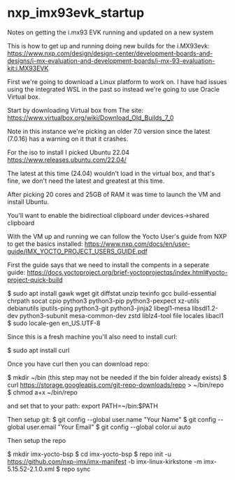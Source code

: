 # nxp_imx93evk_startup
Notes on getting the i.mx93 EVK running and updated on a new system

This is how to get up and running doing new builds for the i.MX93evk:
https://www.nxp.com/design/design-center/development-boards-and-designs/i-mx-evaluation-and-development-boards/i-mx-93-evaluation-kit:i.MX93EVK

First we're going to download a Linux platform to work on. I have had issues using the integrated WSL in the past so instead we're going to use Oracle Virtual box. 

Start by downloading Virtual box from The site:
https://www.virtualbox.org/wiki/Download_Old_Builds_7_0

Note in this instance we're picking an older 7.0 version since the latest (7.0.16) has a warning on it that it crashes. 

For the iso to install I picked Ubuntu 22.04
https://www.releases.ubuntu.com/22.04/

The latest at this time (24.04) wouldn't load in the virtual box, and that's fine, we don't need the latest and greatest at this time.

After picking 20 cores and 25GB of RAM it was time to launch the VM and install Ubuntu.

You'll want to enable the bidirectioal clipboard under devices->shared clipboard

With the VM up and running we can follow the Yocto User's guide from NXP to get the basics installed:
https://www.nxp.com/docs/en/user-guide/IMX_YOCTO_PROJECT_USERS_GUIDE.pdf

First the guide says that we need to install the compents in a seperate guide:
https://docs.yoctoproject.org/brief-yoctoprojectqs/index.html#yocto-project-quick-build

$ sudo apt install gawk wget git diffstat unzip texinfo gcc build-essential chrpath socat cpio python3 python3-pip python3-pexpect xz-utils debianutils iputils-ping python3-git python3-jinja2 libegl1-mesa libsdl1.2-dev python3-subunit mesa-common-dev zstd liblz4-tool file locales libacl1
$ sudo locale-gen en_US.UTF-8

Since this is a fresh machine you'll also need to install curl:

$ sudo apt install curl

Once you have curl then you can download repo:

$ mkdir ~/bin (this step may not be needed if the bin folder already exists)
$ curl https://storage.googleapis.com/git-repo-downloads/repo > ~/bin/repo
$ chmod a+x ~/bin/repo

and set that to your path:
export PATH=~/bin:$PATH

Then setup git:
$ git config --global user.name "Your Name"
$ git config --global user.email "Your Email"
$ git config --global color.ui auto

Then setup the repo

$ mkdir imx-yocto-bsp
$ cd imx-yocto-bsp
$ repo init -u https://github.com/nxp-imx/imx-manifest
-b imx-linux-kirkstone -m imx-5.15.52-2.1.0.xml
$ repo sync
